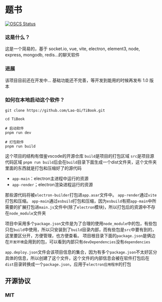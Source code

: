 # 题书

[![OSCS Status](https://www.oscs1024.com/platform/badge/Lao-Qi/TonYouLu.svg?size=small)](https://www.oscs1024.com/project/Lao-Qi/TonYouLu?ref=badge_small)

### 这是什么？

这是一个简易的，基于 socket.io, vue, vite, electron, element3, node, express, mongodb, redis...的聊天软件
</br>

### 进展

该项目目前还在开发中... 基础功能还不完善，等开发到能用的时候再发布 1.0 版本

### 如何在本地启动这个软件？

```git
git clone https://github.com/Lao-Qi/TiBook.git

cd TiBook
```

```git
# 启动软件
pnpm run dev

# 打包软件
pnpm run build
```


这个项目的结构有借鉴vscode的开源仓库
``build``是项目的打包区域
``src``是项目源代码区域
``pnpm run build``后会在``build``目录下面生成一个dist文件夹，这个文件夹里面的东西就是打包和压缩好了的源代码

- ``app-main``：electron主进程中运行的资源
- ``app-render``；electron渲染进程运行的资源

那些源代码将被``electron-builder``打包进``app.asar``文件中。
``app-render``通过``vite``打包和压缩。
``app-main``通过``esbuild``打包和压缩，因为``esbuild``有把``app-main``中所需要的扩展打包进``main.js``文件中(除了``electron``模块)，所以打包后的资源中不存在``node_module``文件夹

项目中采用多个``package.json``文件是为了合理的使用``node_module``中的包，有些包只在``build``中使用，所以只安装到了``build``目录内部，而有些包是``src``中要有到的，这里要区分开，方便管理，也方便查看。
项目根目录下面的``package.json``是俩边在``开发环境``会用到的包，可以看到内部只有``devDependencies``没有``dependencies``

``app.deploy.json``文件会该项目信息的集合，因为有多个``package.json``不太好区分具体的信息，所以创建了这个文件，这个文件的内部信息会被在软件打包后在``dist``目录转换成一个``package.json``，应用于``electron应用程序``的打包

## 开源协议

### MIT
